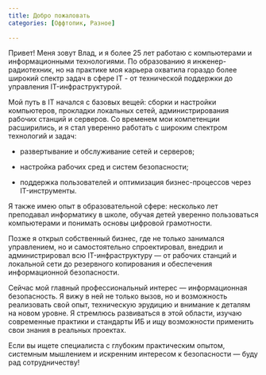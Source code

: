 ```yaml
---
title: Добро пожаловать
categories: [Оффтопик, Разное]
 
---
```


Привет! Меня зовут Влад, и я более 25 лет работаю с компьютерами и информационными технологиями. По образованию я инженер-радиотехник, но на практике моя карьера охватила гораздо более широкий спектр задач в сфере IT - от технической поддержки до управления IT-инфраструктурой.

Мой путь в IT начался с базовых вещей: сборки и настройки компьютеров, прокладки локальных сетей, администрирования рабочих станций и серверов. Со временем мои компетенции расширились, и я стал уверенно работать с широким спектром технологий и задач:

 - развертывание и обслуживание сетей и серверов;

 - настройка рабочих сред и систем безопасности;

 - поддержка пользователей и оптимизация бизнес-процессов через IT-инструменты.

Я также имею опыт в образовательной сфере: несколько лет преподавал информатику в школе, обучая детей уверенно пользоваться компьютерами и понимать основы цифровой грамотности.

Позже я открыл собственный бизнес, где не только занимался управлением, но и самостоятельно спроектировал, внедрил и администрировал всю IT-инфраструктуру — от рабочих станций и локальной сети до резервного копирования и обеспечения информационной безопасности.

Сейчас мой главный профессиональный интерес — информационная безопасность. Я вижу в ней не только вызов, но и возможность реализовать свой опыт, техническую эрудицию и внимание к деталям на новом уровне. Я стремлюсь развиваться в этой области, изучаю современные практики и стандарты ИБ и ищу возможности применить свои знания в реальных проектах.

Если вы ищете специалиста с глубоким практическим опытом, системным мышлением и искренним интересом к безопасности — буду рад сотрудничеству!
